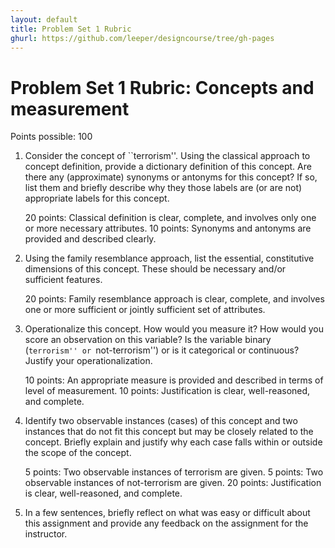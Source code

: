 ```yaml
---
layout: default
title: Problem Set 1 Rubric
ghurl: https://github.com/leeper/designcourse/tree/gh-pages
---
```


# Problem Set 1 Rubric: Concepts and measurement #

Points possible: 100

 1. Consider the concept of ``terrorism''. Using the classical approach to concept definition, provide a dictionary definition of this concept. Are there any (approximate) synonyms or antonyms for this concept? If so, list them and briefly describe why they those labels are (or are not) appropriate labels for this concept.
 
    20 points: Classical definition is clear, complete, and involves only one or more necessary attributes.
    10 points: Synonyms and antonyms are provided and described clearly.

 2. Using the family resemblance approach, list the essential, constitutive dimensions of this concept. These should be necessary and/or sufficient features.
 
    20 points: Family resemblance approach is clear, complete, and involves one or more sufficient or jointly sufficient set of attributes.

 3. Operationalize this concept. How would you measure it? How would you score an observation on this variable? Is the variable binary (``terrorism'' or ``not-terrorism'') or is it categorical or continuous? Justify your operationalization.

    10 points: An appropriate measure is provided and described in terms of level of measurement.
    10 points: Justification is clear, well-reasoned, and complete.
 
 4. Identify two observable instances (cases) of this concept and two instances that do not fit this concept but may be closely related to the concept. Briefly explain and justify why each case falls within or outside the scope of the concept.

    5 points: Two observable instances of terrorism are given.
    5 points: Two observable instances of not-terrorism are given.
    20 points: Justification is clear, well-reasoned, and complete.
 
 5. In a few sentences, briefly reflect on what was easy or difficult about this assignment and provide any feedback on the assignment for the instructor.

